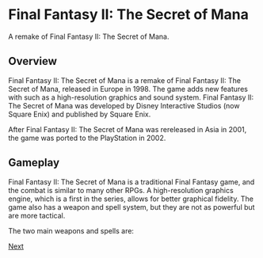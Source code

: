 # Final Fantasy II: The Secret of Mana

A remake of Final Fantasy II: The Secret of Mana.

## Overview

Final Fantasy II: The Secret of Mana is a remake of Final Fantasy II: The Secret of Mana, released in Europe in 1998. The game adds new features with such as a high-resolution graphics and sound system. Final Fantasy II: The Secret of Mana was developed by Disney Interactive Studios (now Square Enix) and published by Square Enix.

After Final Fantasy II: The Secret of Mana was rereleased in Asia in 2001, the game was ported to the PlayStation in 2002.

## Gameplay

Final Fantasy II: The Secret of Mana is a traditional Final Fantasy game, and the combat is similar to many other RPGs. A high-resolution graphics engine, which is a first in the series, allows for better graphical fidelity. The game also has a weapon and spell system, but they are not as powerful but are more tactical.

The two main weapons and spells are:

[Next](111.md)